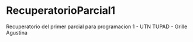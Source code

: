 # RecuperatorioParcial1
Recuperatorio del primer parcial para programacion 1 - UTN TUPAD - Grille Agustina
